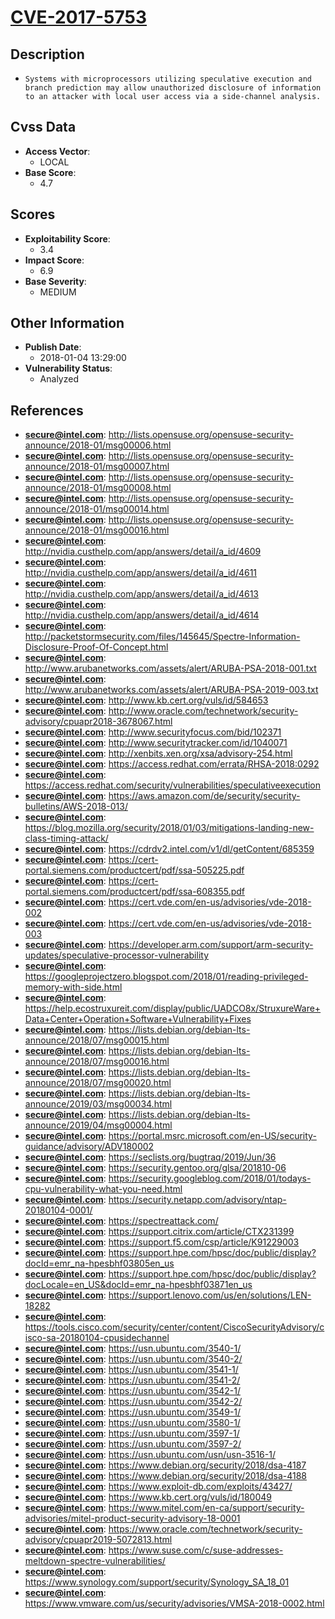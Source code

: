 
# [CVE-2017-5753](https://cve.mitre.org/cgi-bin/cvename.cgi?name=CVE-2017-5753)

## Description

- `Systems with microprocessors utilizing speculative execution and branch prediction may allow unauthorized disclosure of information to an attacker with local user access via a side-channel analysis.`

## Cvss Data

- **Access Vector**:
  - LOCAL
- **Base Score**:
  - 4.7

## Scores

- **Exploitability Score**:
  - 3.4
- **Impact Score**:
  - 6.9
- **Base Severity**:
  - MEDIUM

## Other Information

- **Publish Date**:
  - 2018-01-04 13:29:00
- **Vulnerability Status**:
  - Analyzed

## References

- **secure@intel.com**: http://lists.opensuse.org/opensuse-security-announce/2018-01/msg00006.html
- **secure@intel.com**: http://lists.opensuse.org/opensuse-security-announce/2018-01/msg00007.html
- **secure@intel.com**: http://lists.opensuse.org/opensuse-security-announce/2018-01/msg00008.html
- **secure@intel.com**: http://lists.opensuse.org/opensuse-security-announce/2018-01/msg00014.html
- **secure@intel.com**: http://lists.opensuse.org/opensuse-security-announce/2018-01/msg00016.html
- **secure@intel.com**: http://nvidia.custhelp.com/app/answers/detail/a_id/4609
- **secure@intel.com**: http://nvidia.custhelp.com/app/answers/detail/a_id/4611
- **secure@intel.com**: http://nvidia.custhelp.com/app/answers/detail/a_id/4613
- **secure@intel.com**: http://nvidia.custhelp.com/app/answers/detail/a_id/4614
- **secure@intel.com**: http://packetstormsecurity.com/files/145645/Spectre-Information-Disclosure-Proof-Of-Concept.html
- **secure@intel.com**: http://www.arubanetworks.com/assets/alert/ARUBA-PSA-2018-001.txt
- **secure@intel.com**: http://www.arubanetworks.com/assets/alert/ARUBA-PSA-2019-003.txt
- **secure@intel.com**: http://www.kb.cert.org/vuls/id/584653
- **secure@intel.com**: http://www.oracle.com/technetwork/security-advisory/cpuapr2018-3678067.html
- **secure@intel.com**: http://www.securityfocus.com/bid/102371
- **secure@intel.com**: http://www.securitytracker.com/id/1040071
- **secure@intel.com**: http://xenbits.xen.org/xsa/advisory-254.html
- **secure@intel.com**: https://access.redhat.com/errata/RHSA-2018:0292
- **secure@intel.com**: https://access.redhat.com/security/vulnerabilities/speculativeexecution
- **secure@intel.com**: https://aws.amazon.com/de/security/security-bulletins/AWS-2018-013/
- **secure@intel.com**: https://blog.mozilla.org/security/2018/01/03/mitigations-landing-new-class-timing-attack/
- **secure@intel.com**: https://cdrdv2.intel.com/v1/dl/getContent/685359
- **secure@intel.com**: https://cert-portal.siemens.com/productcert/pdf/ssa-505225.pdf
- **secure@intel.com**: https://cert-portal.siemens.com/productcert/pdf/ssa-608355.pdf
- **secure@intel.com**: https://cert.vde.com/en-us/advisories/vde-2018-002
- **secure@intel.com**: https://cert.vde.com/en-us/advisories/vde-2018-003
- **secure@intel.com**: https://developer.arm.com/support/arm-security-updates/speculative-processor-vulnerability
- **secure@intel.com**: https://googleprojectzero.blogspot.com/2018/01/reading-privileged-memory-with-side.html
- **secure@intel.com**: https://help.ecostruxureit.com/display/public/UADCO8x/StruxureWare+Data+Center+Operation+Software+Vulnerability+Fixes
- **secure@intel.com**: https://lists.debian.org/debian-lts-announce/2018/07/msg00015.html
- **secure@intel.com**: https://lists.debian.org/debian-lts-announce/2018/07/msg00016.html
- **secure@intel.com**: https://lists.debian.org/debian-lts-announce/2018/07/msg00020.html
- **secure@intel.com**: https://lists.debian.org/debian-lts-announce/2019/03/msg00034.html
- **secure@intel.com**: https://lists.debian.org/debian-lts-announce/2019/04/msg00004.html
- **secure@intel.com**: https://portal.msrc.microsoft.com/en-US/security-guidance/advisory/ADV180002
- **secure@intel.com**: https://seclists.org/bugtraq/2019/Jun/36
- **secure@intel.com**: https://security.gentoo.org/glsa/201810-06
- **secure@intel.com**: https://security.googleblog.com/2018/01/todays-cpu-vulnerability-what-you-need.html
- **secure@intel.com**: https://security.netapp.com/advisory/ntap-20180104-0001/
- **secure@intel.com**: https://spectreattack.com/
- **secure@intel.com**: https://support.citrix.com/article/CTX231399
- **secure@intel.com**: https://support.f5.com/csp/article/K91229003
- **secure@intel.com**: https://support.hpe.com/hpsc/doc/public/display?docId=emr_na-hpesbhf03805en_us
- **secure@intel.com**: https://support.hpe.com/hpsc/doc/public/display?docLocale=en_US&docId=emr_na-hpesbhf03871en_us
- **secure@intel.com**: https://support.lenovo.com/us/en/solutions/LEN-18282
- **secure@intel.com**: https://tools.cisco.com/security/center/content/CiscoSecurityAdvisory/cisco-sa-20180104-cpusidechannel
- **secure@intel.com**: https://usn.ubuntu.com/3540-1/
- **secure@intel.com**: https://usn.ubuntu.com/3540-2/
- **secure@intel.com**: https://usn.ubuntu.com/3541-1/
- **secure@intel.com**: https://usn.ubuntu.com/3541-2/
- **secure@intel.com**: https://usn.ubuntu.com/3542-1/
- **secure@intel.com**: https://usn.ubuntu.com/3542-2/
- **secure@intel.com**: https://usn.ubuntu.com/3549-1/
- **secure@intel.com**: https://usn.ubuntu.com/3580-1/
- **secure@intel.com**: https://usn.ubuntu.com/3597-1/
- **secure@intel.com**: https://usn.ubuntu.com/3597-2/
- **secure@intel.com**: https://usn.ubuntu.com/usn/usn-3516-1/
- **secure@intel.com**: https://www.debian.org/security/2018/dsa-4187
- **secure@intel.com**: https://www.debian.org/security/2018/dsa-4188
- **secure@intel.com**: https://www.exploit-db.com/exploits/43427/
- **secure@intel.com**: https://www.kb.cert.org/vuls/id/180049
- **secure@intel.com**: https://www.mitel.com/en-ca/support/security-advisories/mitel-product-security-advisory-18-0001
- **secure@intel.com**: https://www.oracle.com/technetwork/security-advisory/cpuapr2019-5072813.html
- **secure@intel.com**: https://www.suse.com/c/suse-addresses-meltdown-spectre-vulnerabilities/
- **secure@intel.com**: https://www.synology.com/support/security/Synology_SA_18_01
- **secure@intel.com**: https://www.vmware.com/us/security/advisories/VMSA-2018-0002.html
